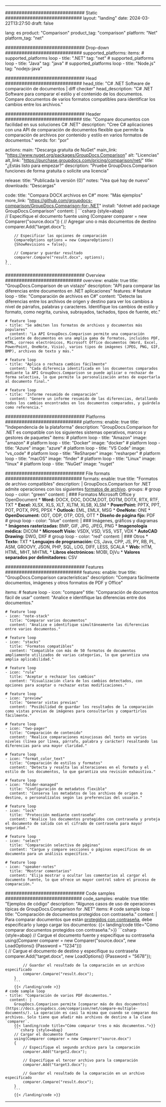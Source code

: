 
---
############################# Static ############################
layout: "landing"
date: 2024-03-22T13:27:50
draft: false

lang: es
product: "Comparison"
product_tag: "comparison"
platform: "Net"
platform_tag: "net"

############################# Drop-down ############################
supported_platforms:
  items:
    # supported_platforms loop
    - title: ".NET"
      tag: "net"
    # supported_platforms loop
    - title: "Java"
      tag: "java"
    # supported_platforms loop
    - title: "Node.js"
      tag: "nodejs-java"

############################# Head ############################
head_title: "C# .NET Software de comparación de documentos | diff checker"
head_description: "C# .NET Software para comparar el estilo y el contenido de los documentos. Compare documentos de varios formatos compatibles para identificar los cambios entre los archivos."

############################# Header ############################
title: "Compare documentos con facilidad en sus soluciones C# .NET"
description: "Cree C# aplicaciones con una API de comparación de documentos flexible que permite la comparación de archivos por contenido y estilo en varios formatos de documentos."
words:
  for: "por"

actions:
  main: "Descarga gratuita de NuGet"
  main_link: "https://www.nuget.org/packages/GroupDocs.Comparison"
  alt: "Licencias"
  alt_link: "https://purchase.groupdocs.com/pricing/comparison/net/"
  title: "¿Estás listo para empezar?"
  description: "Pruebe GroupDocs.Comparison funciones de forma gratuita o solicite una licencia"

release:
  title: "Publicada la versión {0}"
  notes: "Vea qué hay de nuevo"
  downloads: "Descargas"

code:
  title: "Compara DOCX archivos en C#"
  more: "Más ejemplos"
  more_link: "https://github.com/groupdocs-comparison/GroupDocs.Comparison-for-.NET"
  install: "dotnet add package GroupDocs.Comparison"
  content: |
    ```csharp {style=abap}   
    // Especifique el documento fuente
    using (Comparer comparer = new Comparer("source.docx"))
    {
        // Agregar uno o más documentos de destino
        comparer.Add("target.docx");

        // Especificar las opciones de comparación
        CompareOptions options = new CompareOptions() 
        {ShowRevisions = false};

        // Comparar y guardar resultado
        comparer.Compare("result.docx", options);
    }
    ```

############################# Overview ############################
overview:
  enable: true
  title: "GroupDocs.Comparison de un vistazo"
  description: "API para comparar las diferencias entre documentos en .NET aplicaciones"
  features:
    # feature loop
    - title: "Comparación de archivos en C#"
      content: "Detecte las diferencias entre los archivos de origen y destino para ver los cambios a nivel de párrafos, palabras y caracteres. Identifique los cambios de estilo y formato, como negrita, cursiva, subrayados, tachados, tipos de fuente, etc."

    # feature loop
    - title: "Se admiten los formatos de archivos y documentos más populares"
      content: "La API GroupDocs.Comparison permite una comparación eficiente de documentos en una amplia gama de formatos, incluidos PDF, HTML, correos electrónicos, Microsoft Office documentos (Word, Excel, PowerPoint, OneNote, Visio), varios tipos de imágenes (JPEG, PNG, GIF, BMP), archivos de texto y más."

    # feature loop
    - title: "Aplica o rechaza cambios fácilmente"
      content: "Cada diferencia identificada en los documentos comparados mediante la API GroupDocs.Comparison se puede aplicar o rechazar de forma selectiva, lo que permite la personalización antes de exportarla al documento final."

    # feature loop
    - title: "Informe resumido de comparación"
      content: "Genere un informe resumido de las diferencias, detallando todos los cambios encontrados en los documentos comparados, y guárdelo como referencia."

############################# Platforms ############################
platforms:
  enable: true
  title: "Independencia de la plataforma"
  description: "GroupDocs.Comparison for .NET es compatible con los siguientes sistemas operativos, marcos y gestores de paquetes"
  items:
    # platform loop
    - title: "Amazon"
      image: "amazon"
    # platform loop
    - title: "Docker"
      image: "docker"
    # platform loop
    - title: "Azure"
      image: "azure"
    # platform loop
    - title: "VS Code"
      image: "vs_code"
    # platform loop
    - title: "ReSharper"
      image: "resharper"
    # platform loop
    - title: "macOS"
      image: "finder"
    # platform loop
    - title: "Linux"
      image: "linux"
    # platform loop
    - title: "NuGet"
      image: "nuget"

############################# File formats ############################
formats:
  enable: true
  title: "Formatos de archivo compatibles"
  description: |
    GroupDocs.Comparison for .NET admite operaciones con los siguientes [formatos de archivo](https://docs.groupdocs.com/comparison/net/supported-document-formats/).
  groups:
    # group loop
    - color: "green"
      content: |
        ### Formatos Microsoft Office y OpenDocument
        * **Word:** DOCX, DOC, DOCM,DOT, DOTM, DOTX, RTX, RTF, TXT
        * **Excel:** XLSX, XLS, XLT, XLTM, XLSB, XLSM
        * **PowerPoint:** PPTX, PPT, POT, POTX, PPS, PPSX
        * **Outlook:** EML, EMLX, MSG
        * **OneNote:** ONE
        * **OpenDocument:** ODT, ODP, OTP, ODS, OTT
        * **Diseño de página fijo:** PDF        
    # group loop
    - color: "blue"
      content: |
        ### Imágenes, gráficos y diagramas
        * **Imágenes rasterizadas:** BMP, GIF, JPG, JPEG, PNG
        * **Imagenología médica:** DICOM
        * **Microsoft Visio:** VSDX, VSD, VSS, VST, VDX
        * **AutoCAD Drawing:** DWG, DXF
      # group loop
    - color: "red"
      content: |
        ### Otros
        * **Texto:** TXT
        * **Lenguajes de programación:** CS, Java, CPP, JS, PY, RB, PL, ASM, GROOVY, JSON, PHP, SQL, LOG, DIFF, LESS, SCALA
        * **Web:** HTM, HTML, MHT, MHTML
        * **Libros electrónicos:** MOBI, DjVu
        * **Valores separados por delimitadores:** CSV

############################# Features ############################
features:
  enable: true
  title: "GroupDocs.Comparison características"
  description: "Compara fácilmente documentos, imágenes y otros formatos de PDF y Office"

  items:
    # feature loop
    - icon: "compare"
      title: "Comparación de documentos fácil de usar"
      content: "Analice e identifique las diferencias entre dos documentos."

    # feature loop
    - icon: "note-stack"
      title: "Comparar varios documentos"
      content: "Analice e identifique simultáneamente las diferencias entre varios documentos."

    # feature loop
    - icon: "stacks"
      title: "Formatos compatibles"
      content: "Compatible con más de 50 formatos de documentos ampliamente utilizados de varias categorías, lo que garantiza una amplia aplicabilidad."

    # feature loop
    - icon: "rule"
      title: "Aceptar o rechazar los cambios"
      content: "Visualización clara de los cambios detectados, con opciones para aceptar o rechazar estas modificaciones."

    # feature loop
    - icon: "preview"
      title: "Generar vistas previas"
      content: "Posibilidad de guardar los resultados de la comparación como vistas previas de imágenes para consultarlos y compartirlos fácilmente."

    # feature loop
    - icon: "two-pager"
      title: "Comparación de contenido"
      content: "Realice comparaciones minuciosas del texto en varios niveles (línea por línea, párrafo, palabra y carácter) resaltando las diferencias para una mayor claridad."

    # feature loop
    - icon: "format_color_text"
      title: "Comparación de estilos y formatos"
      content: "Detecta y resalta las alteraciones en el formato y el estilo de los documentos, lo que garantiza una revisión exhaustiva."

    # feature loop
    - icon: "folder-managed"
      title: "Configuración de metadatos flexible"
      content: "Conserva los metadatos de los archivos de origen o destino, o personalízalos según las preferencias del usuario."

    # feature loop
    - icon: "lock"
      title: "Protección mediante contraseña"
      content: "Analice los documentos protegidos con contraseña y proteja el documento de salida con el cifrado de contraseña para mayor seguridad."

    # feature loop
    - icon: "select"
      title: "Comparación selectiva de páginas"
      content: "Cargue y compare secciones o páginas específicas de un documento para un análisis específico."

    # feature loop
    - icon: "speaker-notes"
      title: "Mostrar comentarios"
      content: "Elija mostrar u ocultar los comentarios al cargar el documento fuente, lo que ofrece un mayor control sobre el proceso de comparación."

############################# Code samples ############################
code_samples:
  enable: true
  title: "Ejemplos de código"
  description: "Algunos casos de uso de operaciones típicas de GroupDocs.Comparison for .NET"
  items:
    # code sample loop
    - title: "Comparación de documentos protegidos con contraseña."
      content: |
        Para comparar documentos que están [protegidos con contraseña](https://docs.groupdocs.com/comparison/net/load-password-protected-documents/), debe especificarlo y luego cargar los documentos:
        {{< landing/code title="Cómo comparar documentos protegidos con contraseña.">}}
        ```csharp {style=abap}
        // Cargue el documento fuente y especifique su contraseña
        using(Comparer comparer = new Comparer("source.docx", new LoadOptions() {Password = "1234"}))  
        {
            // Cargue el documento de destino y especifique su contraseña
            comparer.Add("target.docx", new LoadOptions() {Password = "5678"});

            // Guardar el resultado de la comparación en un archivo especificado
            comparer.Compare("result.docx");
        }
        ```
        {{< /landing/code >}}
    # code sample loop
    - title: "Comparación de varios PDF documentos."
      content: |
        GroupDocs.Comparison permite [comparar más de dos documentos](https://docs.groupdocs.com/comparison/net/compare-multiple-documents/). La operación es casi la misma que cuando se comparan dos archivos. Solo tiene que añadir más archivos de destino a la clase `comparer`.
        {{< landing/code title="Cómo comparar tres o más documentos.">}}
        ```csharp {style=abap}   
        // Cargar el documento fuente
        using(Comparer comparer = new Comparer("source.docx") 
        {
            // Especifique el segundo archivo para la comparación
            comparer.Add("target2.docx");
            
            // Especifique el tercer archivo para la comparación
            comparer.Add("target3.docx");
            
            // Guardar el resultado de la comparación en un archivo especificado
            comparer.Compare("result.docx");
        }
        ```
        {{< /landing/code >}}

---
